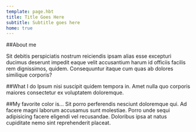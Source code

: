 ```yaml
---
template: page.hbt
title: Title Goes Here
subtitle: Subtitle goes here
home: true
---
```

##About me

Sit debitis perspiciatis nostrum reiciendis ipsam alias esse excepturi ducimus deserunt impedit eaque velit accusantium harum id officiis facilis rem dignissimos, quidem. Consequuntur itaque cum quas ab dolores similique corporis?

##What I do
Ipsum nisi suscipit quidem tempora in. Amet nulla quo corporis maiores consectetur ex voluptatem doloremque.

##My favorite color is...
Sit porro perferendis nesciunt doloremque qui. Ad facere magni laborum accusamus sunt molestiae. Porro unde sequi adipisicing facere eligendi vel recusandae. Doloribus ipsa at natus cupiditate nemo sint reprehenderit placeat.
